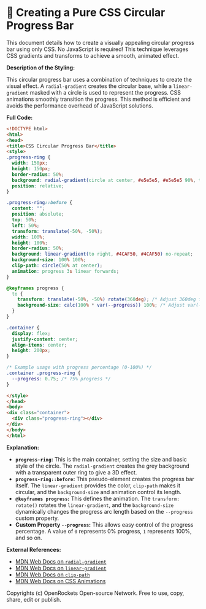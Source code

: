 # 🐞 Creating a Pure CSS Circular Progress Bar


This document details how to create a visually appealing circular progress bar using only CSS.  No JavaScript is required! This technique leverages CSS gradients and transforms to achieve a smooth, animated effect.

**Description of the Styling:**

This circular progress bar uses a combination of techniques to create the visual effect.  A `radial-gradient` creates the circular base, while a `linear-gradient` masked with a circle is used to represent the progress.  CSS animations smoothly transition the progress.  This method is efficient and avoids the performance overhead of JavaScript solutions.

**Full Code:**

```html
<!DOCTYPE html>
<html>
<head>
<title>CSS Circular Progress Bar</title>
<style>
.progress-ring {
  width: 150px;
  height: 150px;
  border-radius: 50%;
  background: radial-gradient(circle at center, #e5e5e5, #e5e5e5 90%, transparent 100%);
  position: relative;
}

.progress-ring::before {
  content: "";
  position: absolute;
  top: 50%;
  left: 50%;
  transform: translate(-50%, -50%);
  width: 100%;
  height: 100%;
  border-radius: 50%;
  background: linear-gradient(to right, #4CAF50, #4CAF50) no-repeat;
  background-size: 100% 100%;
  clip-path: circle(50% at center);
  animation: progress 3s linear forwards;
}

@keyframes progress {
  to {
    transform: translate(-50%, -50%) rotate(360deg); /* Adjust 360deg for progress percentage */
    background-size: calc(100% * var(--progress)) 100%; /* Adjust var(--progress) accordingly */
  }
}

.container {
  display: flex;
  justify-content: center;
  align-items: center;
  height: 200px;
}

/* Example usage with progress percentage (0-100%) */
.container .progress-ring {
  --progress: 0.75; /* 75% progress */
}

</style>
</head>
<body>
<div class="container">
  <div class="progress-ring"></div>
</div>
</body>
</html>
```

**Explanation:**

* **`progress-ring`:** This is the main container, setting the size and basic style of the circle.  The `radial-gradient` creates the grey background with a transparent outer ring to give a 3D effect.
* **`progress-ring::before`:** This pseudo-element creates the progress bar itself.  The `linear-gradient` provides the color, `clip-path` makes it circular, and the `background-size` and animation control its length.
* **`@keyframes progress`:** This defines the animation. The `transform: rotate()` rotates the `linear-gradient`, and the `background-size` dynamically changes the progress arc length based on the `--progress` custom property.
* **Custom Property `--progress`:** This allows easy control of the progress percentage.  A value of `0` represents 0% progress, `1` represents 100%, and so on.


**External References:**

* [MDN Web Docs on `radial-gradient`](https://developer.mozilla.org/en-US/docs/Web/CSS/radial-gradient)
* [MDN Web Docs on `linear-gradient`](https://developer.mozilla.org/en-US/docs/Web/CSS/linear-gradient)
* [MDN Web Docs on `clip-path`](https://developer.mozilla.org/en-US/docs/Web/CSS/clip-path)
* [MDN Web Docs on CSS Animations](https://developer.mozilla.org/en-US/docs/Web/CSS/animation)


Copyrights (c) OpenRockets Open-source Network. Free to use, copy, share, edit or publish.

